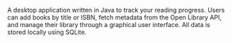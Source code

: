 A desktop application written in Java to track your reading progress. Users can add books by title or ISBN, fetch metadata from the Open Library API, and manage their library through a graphical user interface. All data is stored locally using SQLite.